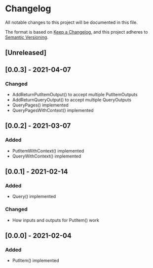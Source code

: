 # Changelog
All notable changes to this project will be documented in this file.

The format is based on [Keep a Changelog](https://keepachangelog.com/en/1.0.0/),
and this project adheres to [Semantic Versioning](https://semver.org/spec/v2.0.0.html).

## [Unreleased]

## [0.0.3] - 2021-04-07
### Changed
- AddReturnPutItemOutput() to accept multiple PutItemOutputs
- AddReturnQueryOutput() to accept multiple QueryOutputs
- QueryPages() implemented
- QueryPagesWithContext() implemented

## [0.0.2] - 2021-03-07
### Added
- PutItemWithContext() implemented
- QueryWithContext() implemented

## [0.0.1] - 2021-02-14
### Added
- Query() implemented

### Changed
- How inputs and outputs for PutItem() work

## [0.0.0] - 2021-02-04
### Added
- PutItem() implemented
